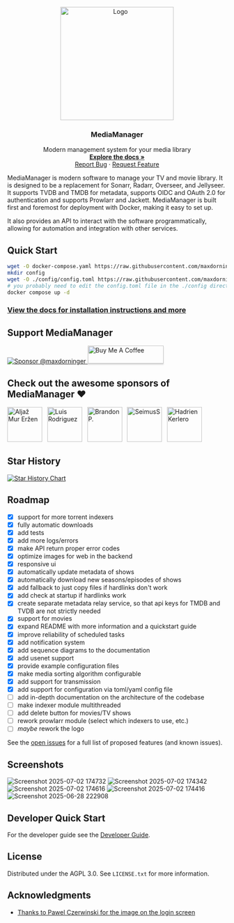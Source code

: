 <br />
<div align="center">
  <a href="https://maxdorninger.github.io/MediaManager">
    <img src="https://raw.githubusercontent.com/maxdorninger/MediaManager/refs/heads/master/Writerside/images/logo.svg" alt="Logo" width="260" height="260">
  </a>

<h3 align="center">MediaManager</h3>

  <p align="center">
    Modern management system for your media library
    <br />
    <a href="https://maxdorninger.github.io/MediaManager/introduction.html"><strong>Explore the docs »</strong></a>
    <br />
    <a href="https://github.com/maxdorninger/MediaManager/issues/new?labels=bug&template=bug_report.md">Report Bug</a>
    &middot;
    <a href="https://github.com/maxdorninger/MediaManager/issues/new?template=feature_request.md">Request Feature</a>
  </p>
</div>


MediaManager is modern software to manage your TV and movie library. It is designed to be a replacement for Sonarr,
Radarr, Overseer, and Jellyseer.
It supports TVDB and TMDB for metadata, supports OIDC and OAuth 2.0 for authentication and supports Prowlarr and
Jackett.
MediaManager is built first and foremost for deployment with Docker, making it easy to set up.

It also provides an API to interact with the software programmatically, allowing for automation and integration with
other services.

## Quick Start

```sh
wget -O docker-compose.yaml https://raw.githubusercontent.com/maxdorninger/MediaManager/refs/heads/master/docker-compose.yaml   
mkdir config
wget -O ./config/config.toml https://raw.githubusercontent.com/maxdorninger/MediaManager/refs/heads/master/config.example.toml   
# you probably need to edit the config.toml file in the ./config directory, for more help see the documentation
docker compose up -d
```

### [View the docs for installation instructions and more](https://maxdorninger.github.io/MediaManager/configuration-overview.html#configuration-overview)

## Support MediaManager

<a href="https://github.com/sponsors/maxdorninger" target="_blank">
  <img src="https://img.shields.io/badge/Sponsor-Maximilian Dorninger-orange" alt="Sponsor @maxdorninger" />
</a>

<a href="https://buymeacoffee.com/maxdorninger" target="_blank">
  <img src="https://www.buymeacoffee.com/assets/img/custom_images/orange_img.png" alt="Buy Me A Coffee" style="height: 41px !important;width: 174px !important;box-shadow: 0px 3px 2px 0px rgba(190, 190, 190, 0.5) !important;-webkit-box-shadow: 0px 3px 2px 0px rgba(190, 190, 190, 0.5) !important;" >
</a>

## Check out the awesome sponsors of MediaManager ❤️

<a href="https://fosstodon.org/@aljazmerzen"><img src="https://github.com/aljazerzen.png" width="80px" alt="Aljaž Mur Eržen" /></a>&nbsp;&nbsp;
<a href="https://github.com/ldrrp"><img src="https://github.com/ldrrp.png" width="80px" alt="Luis Rodriguez" /></a>&nbsp;&nbsp;
<a href="https://github.com/brandon-dacrib"><img src="https://github.com/brandon-dacrib.png" width="80px" alt="Brandon P." /></a>&nbsp;&nbsp;
<a href="https://github.com/SeimusS"><img src="https://github.com/SeimusS.png" width="80px" alt="SeimusS" /></a>&nbsp;&nbsp;
<a href="https://github.com/HadrienKerlero"><img src="https://github.com/HadrienKerlero.png" width="80px" alt="HadrienKerlero" /></a>&nbsp;&nbsp;


## Star History

[![Star History Chart](https://api.star-history.com/svg?repos=maxdorninger/MediaManager&type=Date)](https://www.star-history.com/#maxdorninger/MediaManager&Date)


## Roadmap

- [x] support for more torrent indexers
- [x] fully automatic downloads
- [x] add tests
- [x] add more logs/errors
- [x] make API return proper error codes
- [x] optimize images for web in the backend
- [x] responsive ui
- [x] automatically update metadata of shows
- [x] automatically download new seasons/episodes of shows
- [x] add fallback to just copy files if hardlinks don't work
- [x] add check at startup if hardlinks work
- [x] create separate metadata relay service, so that api keys for TMDB and TVDB are not strictly needed
- [x] support for movies
- [x] expand README with more information and a quickstart guide
- [x] improve reliability of scheduled tasks
- [x] add notification system
- [x] add sequence diagrams to the documentation
- [x] add usenet support
- [x] provide example configuration files
- [x] make media sorting algorithm configurable
- [x] add support for transmission
- [x] add support for configuration via toml/yaml config file
- [ ] add in-depth documentation on the architecture of the codebase
- [ ] make indexer module multithreaded
- [ ] add delete button for movies/TV shows
- [ ] rework prowlarr module (select which indexers to use, etc.)
- [ ] _maybe_ rework the logo

See the [open issues](hhttps://maxdorninger.github.io/MediaManager/issues) for a full list of proposed features (and known issues).

## Screenshots

![Screenshot 2025-07-02 174732](https://github.com/user-attachments/assets/49fc18aa-b471-4be8-983e-c0ab240dfb73)
![Screenshot 2025-07-02 174342](https://github.com/user-attachments/assets/3a38953d-d0fa-4a7e-83d0-dd6e6427681c)
![Screenshot 2025-07-02 174616](https://github.com/user-attachments/assets/c3af4be8-b873-448c-8a4d-0d5db863aec7)
![Screenshot 2025-07-02 174416](https://github.com/user-attachments/assets/0d50f53b-64da-4243-8408-1d6fc85fe81b)
![Screenshot 2025-06-28 222908](https://github.com/user-attachments/assets/193e1afd-dabb-42a2-ab28-59f2784371c7)

## Developer Quick Start

For the developer guide see the [Developer Guide](https://maxdorninger.github.io/MediaManager/developer-guide.html).

<!-- LICENSE -->

## License

Distributed under the AGPL 3.0. See `LICENSE.txt` for more information.


<!-- ACKNOWLEDGMENTS -->

## Acknowledgments

* [Thanks to Pawel Czerwinski for the image on the login screen](https://unsplash.com/@pawel_czerwinski)

